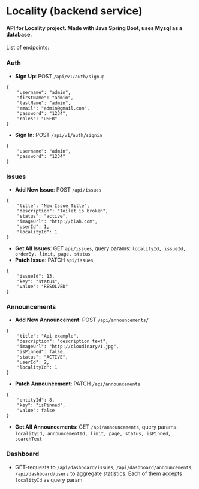 # Locality (backend service)

#### API for Locality project. Made with Java Spring Boot, uses Mysql as a database.

List of endpoints:

### Auth
- **Sign Up**: POST `/api/v1/auth/signup`
```
{
    "username": "admin",
    "firstName": "admin",
    "lastName": "admin",
    "email": "admin@gmail.com",
    "password": "1234",
    "roles": "USER"
}
```
- **Sign In**: POST `/api/v1/auth/signin`
```
{
    "username": "admin",
    "password": "1234"
}
```

### Issues
- **Add New Issue**: POST `/api/issues`
```
{
    "title": "New Issue Title",
    "description": "Toilet is broken",
    "status": "active",
    "imageUrl": "http://blah.com",
    "userId": 1,
    "localityId": 1
}
```

- **Get All Issues**: GET `api/issues`, query params: `localityId, issueId, orderBy, limit, page, status`
- **Patch Issue**: PATCH `api/issues`,
```
{
    "issueId": 13,
    "key": "status",
    "value": "RESOLVED"
}
```

### Announcements
- **Add New Announcement**: POST `/api/announcements/`
```
{
    "title": "Api example",
    "description": "description text",
    "imageUrl": "http://cloudinary/1.jpg",
    "isPinned": false,
    "status": "ACTIVE",
    "userId": 2,
    "localityId": 1
}
```
- **Patch Announcement**: PATCH `/api/announcements`
```
{
    "entityId": 8,
    "key": "isPinned",
    "value": false
}
```
- **Get All Announcements**: GET `/api/announcements`, query params: `localityId, announcementId, limit, page, status, isPinned, searchText`

### Dashboard
- GET-requests to `/api/dashboard/issues`, `/api/dashboard/announcements`, `/api/dashboard/users` to aggregate statistics. Each of them accepts `localityId` as query param

